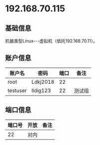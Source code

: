 # 192.168.70.115

## 基础信息

机器类型Linux---虚拟机（依托192.168.70.11）。

## 账户信息

| 账户名 | 密码   | 端口 | 备注   |
| --     | --     | --   | --     |
| root   | Ldkj2018 | 22   |  |
| testuser | lidig123 | 22   | 测试组 |

## 端口信息

| 端口号 | 开放 | 备注    |
| --     | --   | --      |
| 22   |   对内 |    |



